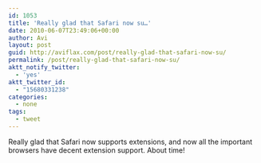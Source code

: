 ```yaml
---
id: 1053
title: 'Really glad that Safari now su…'
date: 2010-06-07T23:49:06+00:00
author: Avi
layout: post
guid: http://aviflax.com/post/really-glad-that-safari-now-su/
permalink: /post/really-glad-that-safari-now-su/
aktt_notify_twitter:
  - 'yes'
aktt_twitter_id:
  - "15680331238"
categories:
  - none
tags:
  - tweet
---
```

Really glad that Safari now supports extensions, and now all the important browsers have decent extension support. About time!